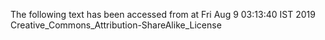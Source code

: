 The following text has been accessed from at Fri Aug 9 03:13:40 IST 2019
Creative_Commons_Attribution-ShareAlike_License
